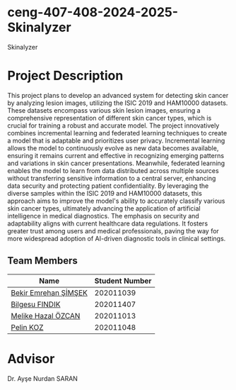 # ceng-407-408-2024-2025-Skinalyzer
Skinalyzer

# Project Description
This project plans to develop an advanced system for detecting skin cancer by analyzing lesion images, utilizing the ISIC 2019 and HAM10000 datasets. These datasets encompass various skin lesion images, ensuring a comprehensive representation of different skin cancer types, which is crucial for training a robust and accurate model.
The project innovatively combines incremental learning and federated learning techniques to create a model that is adaptable and prioritizes user privacy. Incremental learning allows the model to continuously evolve as new data becomes available, ensuring it remains current and effective in recognizing emerging patterns and variations in skin cancer presentations. Meanwhile, federated learning enables the model to learn from data distributed across multiple sources without transferring sensitive information to a central server, enhancing data security and protecting patient confidentiality.
By leveraging the diverse samples within the ISIC 2019 and HAM10000 datasets, this approach aims to improve the model's ability to accurately classify various skin cancer types, ultimately advancing the application of artificial intelligence in medical diagnostics. The emphasis on security and adaptability aligns with current healthcare data regulations. It fosters greater trust among users and medical professionals, paving the way for more widespread adoption of AI-driven diagnostic tools in clinical settings.

## Team Members

| Name                                 | Student Number  |
|--------------------------------------|-----------------|
| [Bekir Emrehan ŞİMŞEK](https://github.com/emrehansmsk194)            | 202011039       |
| [Bilgesu FINDIK](https://github.com/bilgesuff)                  | 202011407       |
| [Melike Hazal ÖZCAN](https://github.com/melikehazal)              | 202011013       |
| [Pelin KOZ](https://github.com/pelinkoz)                       | 202011048       |


# Advisor
Dr. Ayşe Nurdan SARAN
